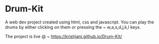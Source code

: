 # Drum-Kit
A web dev project created using html, css and javascript. 
You can play the drums by either clicking on them or pressing the ~ w,a,s,d,j,k,l keys.

The project is live @ ~ https://krishjani.github.io/Drum-Kit/
